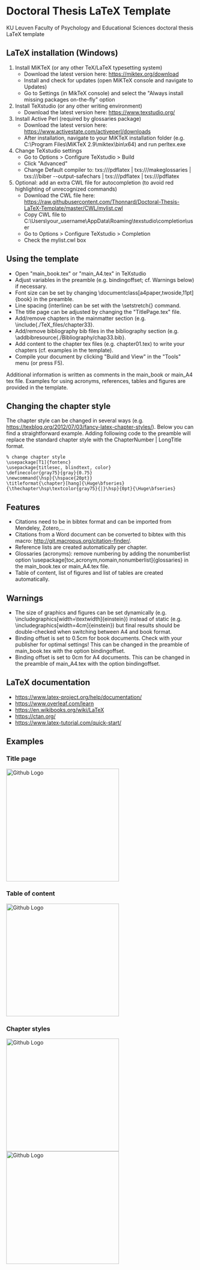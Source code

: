 # Doctoral Thesis LaTeX Template
KU Leuven Faculty of Psychology and Educational Sciences doctoral thesis LaTeX template

## LaTeX installation (Windows)
1. Install MiKTeX (or any other TeX/LaTeX typesetting system)
    * Download the latest version here: https://miktex.org/download
    * Install and check for updates (open MiKTeX console and navigate to Updates)
    * Go to Settings (in MikTeX console) and select the "Always install missing packages on-the-fly" option
2. Install TeXstudio (or any other writing environment)
   * Download the latest version here: https://www.texstudio.org/
3. Install Active Perl (required by glossaries package)
   * Download the latest version here: https://www.activestate.com/activeperl/downloads
   * After installation, navigate to your MiKTeX installation folder (e.g. C:\Program Files\MiKTeX 2.9\miktex\bin\x64) and run perltex.exe
4. Change TeXstudio settings
   * Go to Options > Configure TeXstudio > Build
   * Click "Advanced"
   * Change Default compiler to: txs:///pdflatex | txs:///makeglossaries | txs:///biber --output-safechars | txs:///pdflatex | txs:///pdflatex
5. Optional: add an extra CWL file for autocompletion (to avoid red highlighting of unrecognized commands)
   * Download the CWL file here: https://raw.githubusercontent.com/Thonnard/Doctoral-Thesis-LaTeX-Template/master/CWL/mylist.cwl
   * Copy CWL file to  C:\Users\your_username\AppData\Roaming\texstudio\completion\user
   * Go to Options > Configure TeXstudio > Completion 
   * Check the mylist.cwl box
   
## Using the template
   * Open "main_book.tex" or "main_A4.tex" in TeXstudio
   * Adjust variables in the preamble (e.g. bindingoffset; cf. Warnings below) if necessary.
   * Font size can be set by changing \documentclass[a4paper,twoside,11pt]{book} in the preamble.
   * Line spacing (interline) can be set with the \setstretch{} command.
   * The title page can be adjusted by changing the "TitlePage.tex" file.
   * Add/remove chapters in the mainmatter section (e.g. \include{./TeX_files/chapter33}.
   * Add/remove bibliography bib files in the bibliography section (e.g. \addbibresource{./Bibliography/chap33.bib}.
   * Add content to the chapter tex files (e.g. chapter01.tex) to write your chapters (cf. examples in the template).
   * Compile your document by clicking "Build and View" in the "Tools" menu (or press F5).

Additional information is written as comments in the main_book or main_A4 tex file. 
Examples for using acronyms, references, tables and figures are provided in the template.

## Changing the chapter style
The chapter style can be changed in several ways (e.g. https://texblog.org/2012/07/03/fancy-latex-chapter-styles/). Below you can find a straightforward example. Adding following code to the preamble will replace the standard chapter style with the ChapterNumber | LongTitle format. 

```
% change chapter style
\usepackage[T1]{fontenc}
\usepackage{titlesec, blindtext, color}
\definecolor{gray75}{gray}{0.75}
\newcommand{\hsp}{\hspace{20pt}}
\titleformat{\chapter}[hang]{\Huge\bfseries}{\thechapter\hsp\textcolor{gray75}{|}\hsp}{0pt}{\Huge\bfseries}
```

## Features
 * Citations need to be in bibtex format and can be imported from Mendeley, Zotero,...
 * Citations from a Word document can be converted to bibtex with this macro: http://git.macropus.org/citation-finder/.
 * Reference lists are created automatically per chapter.
 * Glossaries (acronyms): remove numbering by adding the nonumberlist option \usepackage[toc,acronym,nomain,nonumberlist]{glossaries} in the main_book.tex or main_A4.tex file. 
 * Table of content, list of figures and list of tables are created automatically.

## Warnings
 * The size of graphics and figures can be set dynamically (e.g. \includegraphics[width=\textwidth]{einstein}) instead of static (e.g. \includegraphics[width=4cm]{einstein}) but final results should be double-checked when switching between A4 and book format.
 * Binding offset is set to 0.5cm for book documents. Check with your publisher for optimal settings! This can be changed in the preamble of main_book.tex with the option bindingoffset.
 * Binding offset is set to 0cm for A4 documents. This can be changed in the preamble of main_A4.tex with the option bindingoffset.

## LaTeX documentation
 * https://www.latex-project.org/help/documentation/
 * https://www.overleaf.com/learn
 * https://en.wikibooks.org/wiki/LaTeX
 * https://ctan.org/
 * https://www.latex-tutorial.com/quick-start/

## Examples
### Title page
<img src=/Output/main_book_Page1.jpg width="300" title="Github Logo"></img>
### Table of content
<img src=/Output/main_book_Page15.jpg width="300" title="Github Logo"></img>
### Chapter styles
<img src=/Output/main_book_Page19.jpg width="300" title="Github Logo"></img>
<img src=/Output/main_book_style2jpg_Page19.jpg width="300" title="Github Logo"></img>

